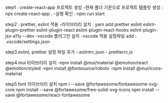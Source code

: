 step1 : create-react-app 프로젝트 생성 -현재 폴더 기준으로 프로젝트 템플릿 생성 : npx create-react-app . -실행 확인 : npm run start

step2 : prettier, eslint 적용 -라이브러리 설치
: yarn add prettier eslint eslint-plugin-prettier eslint-plugin-react eslint-plugin-react-hooks eslint-plugin-jsx-a11y --dev
-vscode 플러그인 설치
-vscode 적용 설정파일 add : .vscode/settings.json

step3.eslint, prettier 설정 파일 추가
-.eslintrc.json
-.prettierrc.js

step4.mui 라이브러리 설치
-npm install @mui/material @emotion/react @emotion/styled
-npm install @fontsource/roboto
-npm install @mui/icons-material

step5.font 라이브러리 설치
npm i --save @fortawesome/fontawesome-svg-core
npm install --save @fortawesome/free-solid-svg-icons
npm install --save @fortawesome/react-fontawesome
